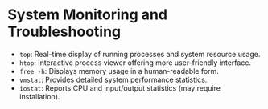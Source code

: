 # System Monitoring and Troubleshooting

- `top`: Real-time display of running processes and system resource usage.
- `htop`: Interactive process viewer offering more user-friendly interface.
- `free -h`: Displays memory usage in a human-readable form.
- `vmstat`: Provides detailed system performance statistics.
- `iostat`: Reports CPU and input/output statistics (may require installation).
